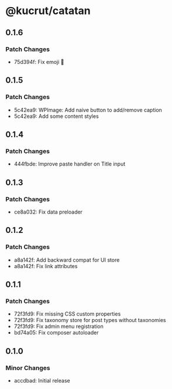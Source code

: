 # @kucrut/catatan

## 0.1.6

### Patch Changes

- 75d394f: Fix emoji 🎉

## 0.1.5

### Patch Changes

- 5c42ea9: WPImage: Add naive button to add/remove caption
- 5c42ea9: Add some content styles

## 0.1.4

### Patch Changes

- 444fbde: Improve paste handler on Title input

## 0.1.3

### Patch Changes

- ce8a032: Fix data preloader

## 0.1.2

### Patch Changes

- a8a142f: Add backward compat for UI store
- a8a142f: Fix link attributes

## 0.1.1

### Patch Changes

- 72f3fd9: Fix missing CSS custom properties
- 72f3fd9: Fix taxonomy store for post types without taxonomies
- 72f3fd9: Fix admin menu registration
- bd74a05: Fix composer autoloader

## 0.1.0

### Minor Changes

- accdbad: Initial release
